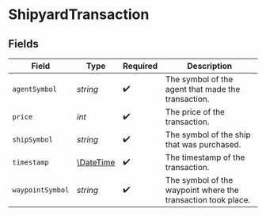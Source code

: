 # ShipyardTransaction


## Fields

| Field                                                         | Type                                                          | Required                                                      | Description                                                   |
| ------------------------------------------------------------- | ------------------------------------------------------------- | ------------------------------------------------------------- | ------------------------------------------------------------- |
| `agentSymbol`                                                 | *string*                                                      | :heavy_check_mark:                                            | The symbol of the agent that made the transaction.            |
| `price`                                                       | *int*                                                         | :heavy_check_mark:                                            | The price of the transaction.                                 |
| `shipSymbol`                                                  | *string*                                                      | :heavy_check_mark:                                            | The symbol of the ship that was purchased.                    |
| `timestamp`                                                   | [\DateTime](https://www.php.net/manual/en/class.datetime.php) | :heavy_check_mark:                                            | The timestamp of the transaction.                             |
| `waypointSymbol`                                              | *string*                                                      | :heavy_check_mark:                                            | The symbol of the waypoint where the transaction took place.  |